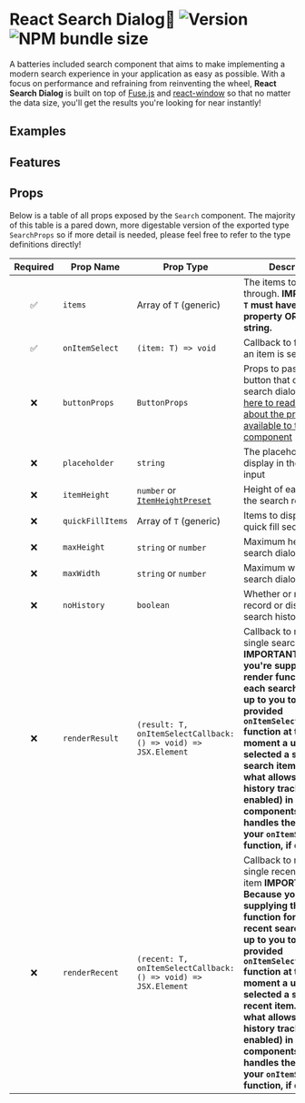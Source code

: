 # React Search Dialog🔎 ![Version](https://badgen.net/npm/v/react-search-dialog?icon=npm) ![NPM bundle size](https://img.shields.io/bundlephobia/minzip/react-search-dialog?color=brightgreen)

A batteries included search component that aims to make implementing a modern search experience in your application as easy as possible. With a focus on performance and refraining from reinventing the wheel, **React Search Dialog** is built on top of [Fuse.js](https://fusejs.io/) and [react-window](https://github.com/bvaughn/react-window) so that no matter the data size, you'll get the results you're looking for near instantly!

## Examples

## Features

## Props

Below is a table of all props exposed by the `Search` component. The majority of this table is a pared down, more digestable version of the exported type `SearchProps` so
if more detail is needed, please feel free to refer to the type definitions directly!

| Required | Prop Name | Prop Type | Description |
| :-----------: | ------------- | ------------- | ------------- |
| ✅ | `items` | Array of `T` (generic) | The items to search through. **IMPORTANT: `T` must have a `label` property OR be a string.** |
| ✅ | `onItemSelect` | `(item: T) => void` | Callback to fire when an item is selected |
| ❌ | `buttonProps` | `ButtonProps` | Props to pass to the button that opens the search dialog. [Click here to read more about the props available to the Button component](https://mui.com/api/button/) |
| ❌ | `placeholder` | `string` | The placeholder text to display in the search input |
| ❌ | `itemHeight` | `number` or [`ItemHeightPreset`](./react-search-dialog/Search.tsx) | Height of each item in the search results |
| ❌ | `quickFillItems` | Array of `T` (generic) | Items to display in the quick fill section |
| ❌ | `maxHeight` | `string` or `number` | Maximum height of the search dialog |
| ❌ | `maxWidth` | `string` or `number` | Maximum width of the search dialog |
| ❌ | `noHistory` | `boolean` | Whether or not to record or display recent search history |
| ❌ | `renderResult` | `(result: T, onItemSelectCallback: () => void) => JSX.Element` | Callback to render a single search result **IMPORTANT: Because you're supplying the render function for each search result, it's up to you to fire the provided `onItemSelectCallback()` function at the moment a user has selected a specific search item. This is what allows for search history tracking (if enabled) in custom components and handles the firing of your `onItemSelect` function, if defined!** |
| ❌ | `renderRecent` | `(recent: T, onItemSelectCallback: () => void) => JSX.Element` | Callback to render a single recent search item **IMPORTANT: Because you're supplying the render function for each recent search item, it's up to you to fire the provided `onItemSelectCallback()` function at the moment a user has selected a specific recent item. This is what allows for search history tracking (if enabled) in custom components and also handles the firing of your `onItemSelect` function, if defined!** |

